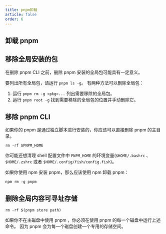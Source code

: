 ```yaml
---
title: pnpm卸载
article: false
order: 6
---
```


## 卸载 pnpm

## 移除全局安装的包

在删除 pnpm CLI 之前，删除 pnpm 安装的全局包可能具有一定意义。

要列出所有全局包，请运行 `pnpm ls -g`。 有两种方法可以删除全局包：

1. 运行 `pnpm rm -g <pkg>...` 列出需要移除的全局包。
2. 运行 `pnpm root -g` 找到需要移除的全局包的位置并手动删除它。

## 移除 pnpm CLI

如果你的 pnpm 是通过独立脚本进行安装的，你应该可以直接删除 pnpm 的主目录。

```text
rm -rf $PNPM_HOME
```



你可能还想清理 shell 配置文件中 `PNPM_HOME` 的环境变量(`$HOME/.bashrc` 、 `$HOME/.zshrc` 或者 `$HOME/.config/fish/config.fish`)。

如果你使用 npm 安装 pnpm，那么应该使用 npm 卸载 pnpm：

```text
npm rm -g pnpm
```



## 删除全局内容可寻址存储

```text
rm -rf $(pnpm store path)
```



如果你不在主磁盘中使用 pnpm ，你必须在使用 pnpm 的每一个磁盘中运行上述命令。 因为 pnpm 会为每一个磁盘创建一个专用的存储空间。